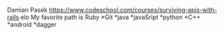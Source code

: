 
Damian Pasek
https://www.codeschool.com/courses/surviving-apis-with-rails
elo
My favorite path is Ruby
*Git 
*java 
*javaSript 
*python 
*C++ 
*android
*dagger

